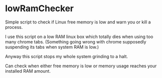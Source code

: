 # lowRamChecker
Simple script to check if Linux free memory is low and warn you or kill a process.

I use this script on a low RAM linux box which totally dies when using too many chrome tabs. (Something going wrong
with chrome supposedly suspending its tabs when system RAM is low.)

Anyway this script stops my whole system grinding to a halt.

Can check when either free memory is low or memory usage reaches your installed RAM amount. 

